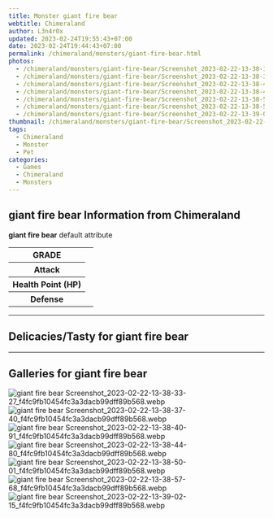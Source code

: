 ```yaml
---
title: Monster giant fire bear
webtitle: Chimeraland
author: L3n4r0x
updated: 2023-02-24T19:55:43+07:00
date: 2023-02-24T19:44:43+07:00
permalink: /chimeraland/monsters/giant-fire-bear.html
photos:
  - /chimeraland/monsters/giant-fire-bear/Screenshot_2023-02-22-13-38-33-27_f4fc9fb10454fc3a3dacb99dff89b568.webp
  - /chimeraland/monsters/giant-fire-bear/Screenshot_2023-02-22-13-38-37-40_f4fc9fb10454fc3a3dacb99dff89b568.webp
  - /chimeraland/monsters/giant-fire-bear/Screenshot_2023-02-22-13-38-40-91_f4fc9fb10454fc3a3dacb99dff89b568.webp
  - /chimeraland/monsters/giant-fire-bear/Screenshot_2023-02-22-13-38-44-80_f4fc9fb10454fc3a3dacb99dff89b568.webp
  - /chimeraland/monsters/giant-fire-bear/Screenshot_2023-02-22-13-38-50-01_f4fc9fb10454fc3a3dacb99dff89b568.webp
  - /chimeraland/monsters/giant-fire-bear/Screenshot_2023-02-22-13-38-57-68_f4fc9fb10454fc3a3dacb99dff89b568.webp
  - /chimeraland/monsters/giant-fire-bear/Screenshot_2023-02-22-13-39-02-15_f4fc9fb10454fc3a3dacb99dff89b568.webp
thumbnail: /chimeraland/monsters/giant-fire-bear/Screenshot_2023-02-22-13-38-33-27_f4fc9fb10454fc3a3dacb99dff89b568.webp
tags:
  - Chimeraland
  - Monster
  - Pet
categories:
  - Games
  - Chimeraland
  - Monsters
---
```


<section id="bootstrap-wrapper"><link rel="stylesheet" href="https://rawcdn.githack.com/dimaslanjaka/Web-Manajemen/0c3b5aa1813bd4abcd2c11bf3e37928b15c28664/css/bootstrap-5-3-0-alpha3-wrapper.css"/><h2 id="attribute">giant fire bear Information from Chimeraland</h2><p><b>giant fire bear</b> default attribute <table><tr><th>GRADE</th><td></td></tr><tr><th>Attack</th><td></td></tr><tr><th>Health Point (HP)</th><td></td></tr><tr><th>Defense</th><td></td></tr></table></p><hr/><h2 id="delicacies">Delicacies/Tasty for giant fire bear</h2><div class="text-white bg-dark"></div><hr/><div id="gallery"><h2>Galleries for giant fire bear</h2><div class="row"><div class="col-lg-6 col-12"><img src="/chimeraland/monsters/giant-fire-bear/Screenshot_2023-02-22-13-38-33-27_f4fc9fb10454fc3a3dacb99dff89b568.webp" alt="giant fire bear Screenshot_2023-02-22-13-38-33-27_f4fc9fb10454fc3a3dacb99dff89b568.webp"/></div><div class="col-lg-6 col-12"><img src="/chimeraland/monsters/giant-fire-bear/Screenshot_2023-02-22-13-38-37-40_f4fc9fb10454fc3a3dacb99dff89b568.webp" alt="giant fire bear Screenshot_2023-02-22-13-38-37-40_f4fc9fb10454fc3a3dacb99dff89b568.webp"/></div><div class="col-lg-6 col-12"><img src="/chimeraland/monsters/giant-fire-bear/Screenshot_2023-02-22-13-38-40-91_f4fc9fb10454fc3a3dacb99dff89b568.webp" alt="giant fire bear Screenshot_2023-02-22-13-38-40-91_f4fc9fb10454fc3a3dacb99dff89b568.webp"/></div><div class="col-lg-6 col-12"><img src="/chimeraland/monsters/giant-fire-bear/Screenshot_2023-02-22-13-38-44-80_f4fc9fb10454fc3a3dacb99dff89b568.webp" alt="giant fire bear Screenshot_2023-02-22-13-38-44-80_f4fc9fb10454fc3a3dacb99dff89b568.webp"/></div><div class="col-lg-6 col-12"><img src="/chimeraland/monsters/giant-fire-bear/Screenshot_2023-02-22-13-38-50-01_f4fc9fb10454fc3a3dacb99dff89b568.webp" alt="giant fire bear Screenshot_2023-02-22-13-38-50-01_f4fc9fb10454fc3a3dacb99dff89b568.webp"/></div><div class="col-lg-6 col-12"><img src="/chimeraland/monsters/giant-fire-bear/Screenshot_2023-02-22-13-38-57-68_f4fc9fb10454fc3a3dacb99dff89b568.webp" alt="giant fire bear Screenshot_2023-02-22-13-38-57-68_f4fc9fb10454fc3a3dacb99dff89b568.webp"/></div><div class="col-lg-6 col-12"><img src="/chimeraland/monsters/giant-fire-bear/Screenshot_2023-02-22-13-39-02-15_f4fc9fb10454fc3a3dacb99dff89b568.webp" alt="giant fire bear Screenshot_2023-02-22-13-39-02-15_f4fc9fb10454fc3a3dacb99dff89b568.webp"/></div></div></div></section>